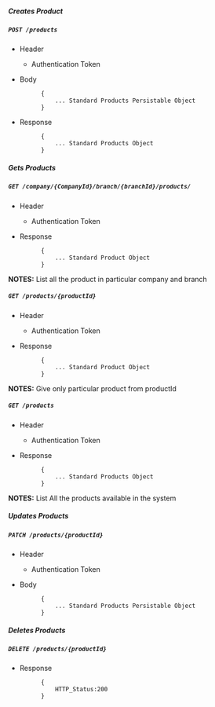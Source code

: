 ##### Creates Product

##### `POST /products`
+ Header
	- Authentication Token


+ Body

            {
                ... Standard Products Persistable Object
            }
            
+ Response

            {
                ... Standard Products Object
            }
    

##### Gets Products           
            
##### `GET /company/{CompanyId}/branch/{branchId}/products/`
+ Header 
	- Authentication Token

+ Response

			{
				... Standard Product Object
			}

**NOTES:** List all the product in particular company and branch

##### `GET /products/{productId}`
+ Header
	- Authentication Token

+ Response 

			{
				... Standard Product Object
			} 

**NOTES:** Give only particular product from productId  


##### `GET /products`
+ Header
	- Authentication Token

+ Response

            {
                ... Standard Products Object
            }
            
**NOTES:** List All the products available in the system




##### Updates Products    
       
##### `PATCH /products/{productId}`
+ Header
	- Authentication Token

+ Body

            {
                ... Standard Products Persistable Object
            }
            
            
##### Deletes Products    
       
##### `DELETE /products/{productId}`
+ Response

			{
				HTTP_Status:200
			}